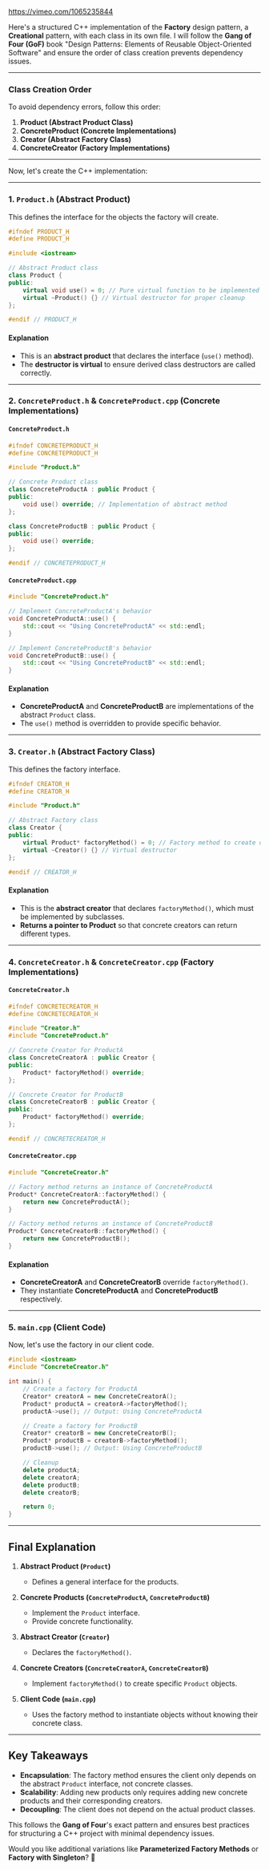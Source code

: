 https://vimeo.com/1065235844

Here's a structured C++ implementation of the **Factory** design pattern, a **Creational** pattern, with each class in its own file. I will follow the **Gang of Four (GoF)** book "Design Patterns: Elements of Reusable Object-Oriented Software" and ensure the order of class creation prevents dependency issues.

---

### **Class Creation Order**
To avoid dependency errors, follow this order:
1. **Product (Abstract Product Class)**
2. **ConcreteProduct (Concrete Implementations)**
3. **Creator (Abstract Factory Class)**
4. **ConcreteCreator (Factory Implementations)**

---

Now, let's create the C++ implementation:

---

### **1. `Product.h` (Abstract Product)**
This defines the interface for the objects the factory will create.

```cpp
#ifndef PRODUCT_H
#define PRODUCT_H

#include <iostream>

// Abstract Product class
class Product {
public:
    virtual void use() = 0; // Pure virtual function to be implemented by concrete products
    virtual ~Product() {} // Virtual destructor for proper cleanup
};

#endif // PRODUCT_H
```

#### **Explanation**
- This is an **abstract product** that declares the interface (`use()` method).
- The **destructor is virtual** to ensure derived class destructors are called correctly.

---

### **2. `ConcreteProduct.h` & `ConcreteProduct.cpp` (Concrete Implementations)**

#### **`ConcreteProduct.h`**
```cpp
#ifndef CONCRETEPRODUCT_H
#define CONCRETEPRODUCT_H

#include "Product.h"

// Concrete Product class
class ConcreteProductA : public Product {
public:
    void use() override; // Implementation of abstract method
};

class ConcreteProductB : public Product {
public:
    void use() override;
};

#endif // CONCRETEPRODUCT_H
```

#### **`ConcreteProduct.cpp`**
```cpp
#include "ConcreteProduct.h"

// Implement ConcreteProductA's behavior
void ConcreteProductA::use() {
    std::cout << "Using ConcreteProductA" << std::endl;
}

// Implement ConcreteProductB's behavior
void ConcreteProductB::use() {
    std::cout << "Using ConcreteProductB" << std::endl;
}
```

#### **Explanation**
- **ConcreteProductA** and **ConcreteProductB** are implementations of the abstract `Product` class.
- The `use()` method is overridden to provide specific behavior.

---

### **3. `Creator.h` (Abstract Factory Class)**
This defines the factory interface.

```cpp
#ifndef CREATOR_H
#define CREATOR_H

#include "Product.h"

// Abstract Factory class
class Creator {
public:
    virtual Product* factoryMethod() = 0; // Factory method to create objects
    virtual ~Creator() {} // Virtual destructor
};

#endif // CREATOR_H
```

#### **Explanation**
- This is the **abstract creator** that declares `factoryMethod()`, which must be implemented by subclasses.
- **Returns a pointer to Product** so that concrete creators can return different types.

---

### **4. `ConcreteCreator.h` & `ConcreteCreator.cpp` (Factory Implementations)**

#### **`ConcreteCreator.h`**
```cpp
#ifndef CONCRETECREATOR_H
#define CONCRETECREATOR_H

#include "Creator.h"
#include "ConcreteProduct.h"

// Concrete Creator for ProductA
class ConcreteCreatorA : public Creator {
public:
    Product* factoryMethod() override;
};

// Concrete Creator for ProductB
class ConcreteCreatorB : public Creator {
public:
    Product* factoryMethod() override;
};

#endif // CONCRETECREATOR_H
```

#### **`ConcreteCreator.cpp`**
```cpp
#include "ConcreteCreator.h"

// Factory method returns an instance of ConcreteProductA
Product* ConcreteCreatorA::factoryMethod() {
    return new ConcreteProductA();
}

// Factory method returns an instance of ConcreteProductB
Product* ConcreteCreatorB::factoryMethod() {
    return new ConcreteProductB();
}
```

#### **Explanation**
- **ConcreteCreatorA** and **ConcreteCreatorB** override `factoryMethod()`.
- They instantiate **ConcreteProductA** and **ConcreteProductB** respectively.

---

### **5. `main.cpp` (Client Code)**
Now, let's use the factory in our client code.

```cpp
#include <iostream>
#include "ConcreteCreator.h"

int main() {
    // Create a factory for ProductA
    Creator* creatorA = new ConcreteCreatorA();
    Product* productA = creatorA->factoryMethod();
    productA->use(); // Output: Using ConcreteProductA

    // Create a factory for ProductB
    Creator* creatorB = new ConcreteCreatorB();
    Product* productB = creatorB->factoryMethod();
    productB->use(); // Output: Using ConcreteProductB

    // Cleanup
    delete productA;
    delete creatorA;
    delete productB;
    delete creatorB;

    return 0;
}
```

---

## **Final Explanation**
1. **Abstract Product (`Product`)**
   - Defines a general interface for the products.
   
2. **Concrete Products (`ConcreteProductA`, `ConcreteProductB`)**
   - Implement the `Product` interface.
   - Provide concrete functionality.

3. **Abstract Creator (`Creator`)**
   - Declares the `factoryMethod()`.

4. **Concrete Creators (`ConcreteCreatorA`, `ConcreteCreatorB`)**
   - Implement `factoryMethod()` to create specific `Product` objects.

5. **Client Code (`main.cpp`)**
   - Uses the factory method to instantiate objects without knowing their concrete class.

---

## **Key Takeaways**
- **Encapsulation**: The factory method ensures the client only depends on the abstract `Product` interface, not concrete classes.
- **Scalability**: Adding new products only requires adding new concrete products and their corresponding creators.
- **Decoupling**: The client does not depend on the actual product classes.

This follows the **Gang of Four**'s exact pattern and ensures best practices for structuring a C++ project with minimal dependency issues.

Would you like additional variations like **Parameterized Factory Methods** or **Factory with Singleton**? 🚀

